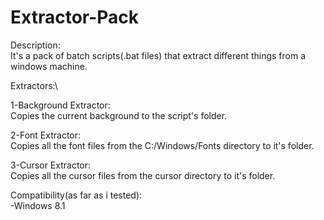 # Extractor-Pack

Description:\
It's a pack of batch scripts(.bat files) that extract different things from a windows machine.

Extractors:\
  
1-Background Extractor:\
Copies the current background to the script's folder.

2-Font Extractor:\
Copies all the font files from the C:/Windows/Fonts directory to it's folder.

3-Cursor Extractor:\
Copies all the cursor files from the cursor directory to it's folder.

Compatibility(as far as i tested):\
-Windows 8.1
